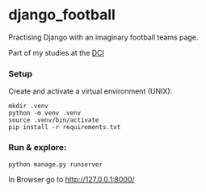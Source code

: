 # django_football
Practising Django with an imaginary football teams page.

Part of my studies at the [DCI](https://start.digitalcareerinstitute.org/become-a-python-backend-developer)

### Setup
Create and activate a virtual environment (UNIX):

    mkdir .venv
    python -m venv .venv
    source .venv/bin/activate
    pip install -r requirements.txt

### Run & explore:

    python manage.py runserver

In Browser go to http://127.0.0.1:8000/